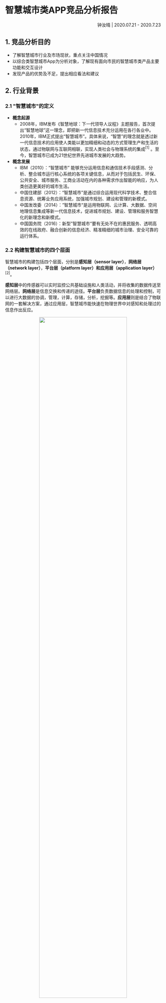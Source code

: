 # 智慧城市类APP竞品分析报告

<div align="right">钟汝晴 | 2020.07.21 - 2020.7.23</div>





## 1. 竞品分析目的

- 了解智慧城市行业及市场现状，重点关注中国情况
- 以综合类智慧城市App为分析对象，了解现有面向市民的智慧城市类产品主要功能和交互设计
- 发现产品的优势及不足，提出相应看法和建议



## 2. 行业背景

### 2.1 "智慧城市"的定义

- **概念起源** 
  - 2008年，IBM发布《智慧地球：下一代领导人议程》主题报告，首次提出“智慧地球”这一理念，即把新一代信息技术充分运用在各行各业中。2010年，IBM正式提出“智慧城市”。具体来说，“智慧”的理念就是透过新一代信息技术的应用使人类能以更加精细和动态的方式管理生产和生活的状态，通过物联网与互联网相联，实现人类社会与物理系统的集成<sup>[1]</sup> 。至今，智慧城市已成为21世纪世界先进城市发展的大趋势。
- **概念发展**
  - IBM（2010）：“智慧城市” 能够充分运用信息和通信技术手段感测、分析、整合城市运行核心系统的各项关键信息，从而对于包括民生、环保、公共安全、城市服务、工商业活动在内的各种需求作出智能的响应，为人类创造更美好的城市生活。
  - 中国住建部（2012）：“智慧城市”是通过综合运用现代科学技术、整合信息资源、统筹业务应用系统，加强城市规划、建设和管理的新模式。
  - 中国发改委（2014）：”智慧城市“是运用物联网、云计算、大数据、空间地理信息集成等新一代信息技术，促进城市规划、建设、管理和服务智慧化的新理念和新模式。
  - 中国国务院（2016）：新型”智慧城市“要有无处不在的惠民服务、透明高效的在线政府、融合创新的信息经济、精准精细的城市治理、安全可靠的运行体系。



### 2.2 构建智慧城市的四个层面

智慧城市的构建包括四个层面，分别是**感知层（sensor layer）**，**网络层（network layer）**，**平台层（platform layer）**和**应用层（application layer）**<sup>[2]</sup>。

**感知层**中的传感器可以实时监控公共基础设施和人类活动，并将收集的数据传送至网络层。**网络层**是信息交换和传递的途径。**平台层**负责数据信息的处理和控制，可以进行大数据的协调，管理，计算，存储，分析，挖掘等。**应用层**则是结合了物联网的一套解决方案，通过应用层，智慧城市能快速在物理世界中对感知和处理过的信息作出反应。

<div align="center"><img src=./中国智慧城市类产品竞品分析报告.assets/image-20200721153017632.png width="75%" /></div>
<div align="center">智慧城市的四个层面。数据来源：CUPUM2015<sup>[2]</sup></div>



### 2.3 推动我国智慧城市建设的因素 （PEST分析法）

#### 2.3.1 政治因素（Political）

我国政府于 2012 年启动智慧城市较大规模的试点，并于 2014 年将智慧城市上升为国家战略，此后，相关部委开始相应出台具体领域的细化政策。国家的政策支持推动了一大批智慧城市产业发展。

<br />



<div align="center"><img src=https://static.leiphone.com/uploads/new/images/20200720/5f154d89adf6f.png?imageView2/2/w/740 width="100%" /></div>
<div align="center">图片来源：德勤咨询<sup>[6]</sup></div>

| 时间    | 发布单位                                                     | 文件名称                                                     | 主要内容                                                     |
| ------- | :----------------------------------------------------------- | ------------------------------------------------------------ | ------------------------------------------------------------ |
| 2012/11 | 住建部                                                       | 《国家智慧城市试点暂行管理办法》                             | 提出国家智慧城市试点申报和实施管理内容。                     |
| 2013/08 | 国务院                                                       | 《关于促进信息消费扩大内需的若干意见》                       | 提出加快智慧城市建设，并在有条件的城市开展试点示范建设；鼓励各类市场主体共同参与。 |
| 2014/03 | 国务院                                                       | 《国家新型城镇化规划（2014-2020年）》                        | 明确提出要推进智慧城市建设，指明了智慧城市建设方向。         |
| 2014/08 | 国家发改委、工信部、科技部、公安部、财政部、国土部、住建部、交通部 | 《关于促进智慧城市健康发展的指导意见》                       | 明确智慧城市建设目标，确立智慧城市建设基本原则，包括以人为本，务实推进；因地制宜，城市发展需求为导向；市场为主，杜绝不必要的行政干涉。 |
| 2015/10 | 国家标准委、中央网信办、国家发改委                           | 《关于开展智慧城市标准体系和评价体系建设及应用实施的指导意见》 | 明确智慧城市标准建设体系，到2020年累计完成50项左右智慧城市领域标准指定，实现评价指标体系全面实施应用。 |
| 2016/02 | 国务院                                                       | 《关于进一步加强城市规划建设管理工作的若干意见》             | 提出到2020年，建成一批特色鲜明的智慧城市，通过智慧城市建设和一系列城市规划建设管理措施，不断提高城市运行效率。 |
| 2016/12 | 国家标准委、中央网信办、国家发改委                           | 《新型智慧城市评价指标（2016年）》                           | 按照“以人为本、惠民便民、绩效导问、客观量化”的原则制定，包括客观指标、主观指标和自选指标三部分。 |
| 2017/09 | 自然资源部                                                   | 《智慧城市时空大数据平台建设技术大纲（2017版）》             | 凝练智慧城市时空大数据平台建设管理模式、技术体系、运行机制、应用服务模式和标准规范及政策法规。 |
| 2018/07 | 国家市场监督管理总局、国家标准化管理委员会                   | 《智慧城市顶层设计指南》等6项标准                            | 为智慧城市信息化建设提供理论基础和技术支持。                 |
| 2019/01 | 自然资源部                                                   | 《智慧城市时空大数据平台建设技术大纲（2019版）》             | 智慧城市建设是建设智慧社会的重要组成部分，而时空大数据平台是智慧城市建设与运行的基础支撑。为进一步做好智慧城市时空大数据平台建设制定大纲。 |
| 2019/04 | 国家发改委                                                   | 《2019年新型城镇化建设重点任务》                             | 培育发展现代化都市圈，推进大城市精细化管理。                 |

<div align="center">中央政府出台的智慧城市政策。数据来源：普华永道整理<sup>[3]</sup> + 前瞻产业研究院整理<sup>[4]</sup></div>



#### 2.3.2 经济因素（Economic）

随着互联网的发展，**数字经济**已经与人们的生活越来越密不可分，也为智慧城市的发展提供着动力。

<div align="center"><img src=./中国智慧城市类产品竞品分析报告.assets/image-20200721171816921.png width="75%" /></div>
<div align="center">数字经济的发展推动智慧城市建设。数据来源：中国信通院，中商产业研究院整理<sup>[5]</sup></div>

#### 2.3.3 社会因素（Social）

我国总**人口数持续增加**，截至2020年1月已突破14亿人，居世界首位。根据联合国定义，超级城市 （megacity）是指人口超过 1,000 万的城市。2019 年，全球共有超级城市至少有 40 座，中国拥有北京、天津、上海、重庆、广州和深圳等 13 座超级城市。

我国**城镇化进程**迈上新台阶，2010年，城镇化率约50%，至2020年，已逾60%，但基础设施和其他公共服务设施还有待提升，随之而来的还有环境污染及资源有效配置的问题。

#### 2.3.4 技术因素（Technological）

云计算、人工智能、大数据、传感控制技术和地理信息技术等技术发展，给智慧城市的发展打下了深厚的技术基础。

- **云计算**
  - 云计算的各类服务为大规模数据的操作、管理和调度提供支撑，满足各系统间共享和交互需求。
- **人工智能**
  - 以计算机视觉和深度学习为代表的人工智能技术发展迅速，已经在如医疗、安防、电商零售等多个领域中实现商用落地，未来的应用面会越来越广。
- **大数据**
  - 以数据处理、数据挖掘、数据建模为主的大数据技术可以使互联网信息化和数字化建设中获得的数据发挥更大的价值。
- **传感控制技术**
  - 传感控制技术的发展，能支持传递环境和行为活动等信息，让城市具有感知的能力，也为物联网的发展提供强有力的支持。
- **地理信息技术**
  - GIS等地理信息技术的发展，为智慧城市空间维度的治理提供支持。





### 2.4 智慧城市发展目前面临的挑战

智慧城市目前发展也面临着一些挑战<sup>[5]</sup>：

- 数据孤岛现象：数据量大且杂，跨领域和跨平台的数据不易清理和融合。
- 运营模式不佳：建设以政府独资为主。
- 资金缺口大：政府承担建设费用，资金压力大，后期运营和维护成本高。

- 安全隐患大：对信息安全和网络安全的配套管理法规不完善，城市管理的风险相对提高。

<div align="center"><img src=https://static.leiphone.com/uploads/new/images/20200720/5f154ea5caec7.png?imageView2/2/w/740 width="75%" /></div>
<div align="center">当前智慧城市数据孤岛现象。图片来源：德勤研究<sup>[6]</sup></div>



## 3. 市场分析

### 3.1 全球智慧城市产业市场规模

智慧城市是全球城市发展所关注的热点，欧洲、美国、中国、日本、韩国、新加坡等都在部署智慧城市的发展战略布局。预计2023年全球智慧城市市场规模将增长至7172.2亿美元<sup>[7]</sup>。当前北美地区占据全球智慧城市市场最大的份额，预计亚太地区有望在2023年超越北美地区。

<div align="center"><img src="https://www.gii.co.jp/sample/img/MAMA239914-22.png"  width="75%"/></div>
<div align="center">全球智慧城市产业市场整体规模及预测，2016-2023。数据来源：Markets&Markets Analysis<sup>[7]</sup></div>



<div align="center"><img src=./中国智慧城市类产品竞品分析报告.assets/image-20200721181611202.png width="75%" /></div>
<div align="center">全球智慧城市产业市场份额规模及预测，2016-2023。数据来源：Markets&Markets Analysis 中商产业研究院整理<sup>[5]</sup></div>



### 3.2 中国智慧城市产业市场规模及预测

研究显示，中国智慧城市市场规模在最近几年均保持了30%以上的增长，预测到2021年，中国智慧城市市场规模将达到18.7万亿元<sup>[6]</sup>。

目前我国智慧城市的试点数量占到全球一半<sup>[6]</sup>。截至2020年4月，住建部公布的智慧城市试点数量已达到290个。如果加上计算科技部、工信部、国家测绘地理信息局和发改委所确定的智慧城市相关试点数量，目前智慧城市试点数量已经达到749个<sup>[8]</sup>。

<div align="center"><img src=https://static.leiphone.com/uploads/new/images/20200720/5f154d88d3f37.png?imageView2/2/w/740 width="75%" /></div>
<div align="center">中国智慧城市产业市场规模及预测，2015-2021。数据来源：中国政府公开资料；前瞻产业研究院；德勤研究<sup>[6]</sup></div>

<div align="center"><img src="https://static.leiphone.com/uploads/new/images/20200720/5f154d81b3c51.png?imageView2/2/w/740"  Width="75%"/></div>
<div align="center">中国智慧城市试点占全球一半。数据来源：德勤研究<sup>[6]</sup></div>

<div align="center"><img src="https://img3.qianzhan.com/news/202006/17/20200617-60913e1595b47855.png"  width="75%"/></div>
<div align="center">中国智慧城市试点分布情况。数据来源：前瞻产业研究院<sup>[9]</sup></div>





### 3.3 智慧城市产业分布

智慧城市产业主要集中在六大领域：经济、安防、生活、交通、教育、环境。不同试点城市在不同领域的发展情况也不一样<sup>[6]</sup>。

目前主要的应用场景有智慧金融、智慧零售、智慧安防、智慧政务、智慧医疗、智慧家居、智慧交通，智慧教育、智慧能源、智慧建筑、智慧物流等。其中，智慧物流、智慧建筑、智慧政务领域目前占据了较大的市场份额，智慧医疗等其他领域也有较强发展潜力<sup>[6]</sup>。

<div align="center"><img src=https://static.leiphone.com/uploads/new/images/20200720/5f154d9d756e1.png?imageView2/2/w/740 width="75%" /></div>
<div align="center">中国智慧城市排行榜，2018。数据来源：德勤研究<sup>[6]</sup></div>

<div align="center"><img src=https://static.leiphone.com/uploads/new/images/20200720/5f154d88c9b07.png?imageView2/2/w/740 width="75%" /></div>
<div align="center">中国智慧城市市场份额比例，2018。数据来源：德勤研究<sup>[6]</sup></div>



## 4. 竞品选取

### 4.1 产品市场概况

智慧城市类产品广泛，各省市各部门推出的产品也不尽相同。从单一功能产品（如交通、医疗）等到综合类产品，对应的用户需求也各不相同。由于智慧城市建设需要政府与市民的共同参与，多地推出的产品主要是涉及多项公共服务的综合类App，与市民日常生活关系密切，因此决定针对综合类智慧城市App展开分析。

各地综合类智慧城市App名称不同，覆盖范围也不同，部分覆盖市级范围，部分覆盖省级范围，如北京通（北京市）、随申办市民云（上海市）、i深圳（深圳市）、浙里办（浙江省）、我的南京（南京市）、智慧青岛（青岛市）、智慧无锡（无锡市）、甘肃爱城市（甘肃省）。



### 4.2 竞品选择

本次竞品分析选择我的南京、浙里办、随申办市民云三款综合类智慧城市App作为分析对象。

选取原因：智慧城市建设排名属于第一梯队的多个城市均有推出自己的智慧城市类App（杭州市使用的是覆盖省级范围的浙里办），挑选其中属于综合类的智慧城市App，进行数据收集与分析，以近30日日均下载量占人口总数的比值作为评判依据，经比较，选取了比值较高的前三位作为本次分析对象，这三款App的核心服务内容有相似之处，服务内容覆盖面较为全面，且用户群体基数高。

|                                     | <span style="display:inline-block;width:65px">我的南京</span> | <span style="display:inline-block;width:50px">浙里办</span> | <span style="display:inline-block;width:50px">随申办市民云</span> | <span style="display:inline-block;width:50px">天府市民云</span> | <span style="display:inline-block;width:50px">北京通</span> | <span style="display:inline-block;width:50px">i深圳</span> | <span style="display:inline-block;width:65px">智慧青岛</span> |
| ----------------------------------- | ------------------------------------------------------------ | ----------------------------------------------------------- | ------------------------------------------------------------ | ------------------------------------------------------------ | ----------------------------------------------------------- | ---------------------------------------------------------- | ------------------------------------------------------------ |
| iOS<br />近30日日均下载量（次）     | 1406                                                         | 13908                                                       | 4373                                                         | 2983                                                         | 4956                                                        | 4246                                                       | 0                                                            |
| Android<br />近30日日均下载量（次） | 170034                                                       | 437455                                                      | 95043                                                        | 32021                                                        | 34666                                                       | 9987                                                       | 620                                                          |
| 合计<br />近30日日均下载量（次）    | 171440                                                       | 451363                                                      | 99416                                                        | 35004                                                        | 39622                                                       | 14233                                                      | 620                                                          |
| 覆盖区域                            | 南京市                                                       | 浙江省                                                      | 上海市                                                       | 成都市                                                       | 北京市                                                      | 深圳市                                                     | 青岛市                                                       |
| 覆盖区域人口数（万人）              | 850.6                                                        | 5737                                                        | 2428                                                         | 1633                                                         | 2154                                                        | 1253                                                       | 904.6                                                        |
| 近30日均下载量/<br />人口总数       | **2.02%**                                                    | **0.79%**                                                   | **0.41%**                                                    | 0.21%                                                        | 0.18%                                                       | 0.11%                                                      | 0.007%                                                       |

<div align="center">综合类智慧城市App近30日日均下载量比较。数据来源：七麦数据；中国政府公开数据</div>



## 5. 用户分析

### 5.1 用户需求

用户需求主要是市民和政府两方面的需求。市民需求根据上文调查中智慧城市产业集中的六大领域（即生活、交通、教育、环境、经济、安防）再加上一个其他类进行划分。政府需求根据智慧城市的定义以及政府推行的政策进行倒推得到。本篇接下来将重点对市民角色的用户进行分析。

- 市民需求：
  - 生活：医疗健康服务、婚育、劳动就业、养老、社区服务、缴费支付、旅游、文体活动、新闻资讯等。
  - 交通：路况信息、公交线路、驾驶类证件、违章处理等。
  - 教育：成绩查询、考核申请、教育机构信息、全民教育活动等。
  - 环境：环境资讯、环保活动等。
  - 经济：社保、公积金、个人税务、不动产等。
  - 安防：公共治安、出入境管理等。
  - 其他：法律服务、监管投诉通道、城市动态信息、城市规划治理等。
- 政府需求：
  - 建设高效城市信息网络
  - 收集市民互动信息
  - 提升城市管理和运行效率
  
  

### 5.2 用户画像

<div align="center"><img src=./中国智慧城市类产品竞品分析报告.assets/image-20200722111816870.png width="75%" /></div>
<div align="center">数据来源：百度指数</div>

<div align="center"><img src=./中国智慧城市类产品竞品分析报告.assets/image-20200722112031427.png width="75%" /></div>
<div align="center">数据来源：百度指数</div>

根据以上信息得出：

1. **地域方面：**

   排名前五的城市依次为北京、上海、深圳、成都、杭州。均位于2013年初公布的首批智慧城市试点名单中。

   用户主要分布在发展较好的一线及准一线城市，同时也是最早开始试点智慧城市运行的城市。故可以得出城市发展程度越高，政府政策推行力度越大，民众对智慧城市的建设则接受和参与越快。

2. **年龄、性别方面：**

   主要用户年龄集中在20-39岁之间，占比达83%，男性占比59%，女性占比41%，男性高于女性。

   该年龄阶段的人群主要是在校大学生及中青年职场人士，是智慧城市的建设和发展主力，同时对互联网类产品熟悉度较高，中高年龄段的人群可能不能马上习惯在线上使用公共服务，而因为综合性智慧城市类产品是面向所有市民的，所以在未来产品的迭代中需要进行考虑，如何让产品能更好地服务于不同年龄阶段的人群。



### 5.3 需求场景

本篇重点关注市民角色用户的需求场景。

市场上已经有大量互联网产品如微信、抖音、淘宝、百度/高德地图等，打破时空限制，满足用户从社交到衣食住行的各类需求。而智慧城市类产品是依赖于地域空间的（以城市为一个空间范围），这类产品需要做的则是将空间中的分散的信息流动打通，方便用户（即本地市民）享受公共服务并且参与到城市建设中来，从而对城市更有归属感。

- 生活方面：
  - 享受医疗服务时，需要了解城市中医疗资源信息，查看个人医保卡情况，及时预约和挂号，错峰看病，与其他市民合理共享医疗资源。
  - 婚姻生育中，各类证件需要办理，各类检查也需要及时了解跟进。
  - 劳动就业时，需要了解劳动市场动态信息，关注政府推行的政策，办理就业/创业登记证明。
  - 退休后，需要了解政府养老助老的政策，及时领取退休金和补助金，关注同城为老年人团体开展的活动。
  - 在社区中居住，需要及时了解社区通知和便捷地使用社区相关服务，同时希望了解相关社区活动，增进邻里关系。
  - 生活中水电费、燃气费等账单需要及时付款，同时需要能便捷地实时查看使用情况。
  - 当地动态资讯（实时新闻、气象、重大事件、文体活动、旅游休闲等）需要及时了解。
- 交通方面：
  - 实时路况数据信息查询、公交线路查询、公共自行车资源查询。
  - 驾驶类相关证件办理与信息查询。实时违章记录查询与处理。
  - 停车位查询、便捷停车缴费服务。
  - 新能源车的充电站查询、新能源车租赁服务。
- 教育方面：
  - 查看城市里教育资源分类信息，如幼儿园、小学、初高中、大学、成人及老人大学、专项教育机构情况概览，学区划分标准等等。
  - 便捷查询自己关注的考试讯息并能及时注册。
  - 中高考成绩查询、各类证件考试成绩查询。
  - 查询公益教育活动信息，得到适合自己的教育活动推荐。
- 环境方面：
  - 实时了解数据可视化后的城市环境动态信息（水资源情况、空气状态等），能看到各项环境指标及污染来源。
  - 了解城市推行的环保活动和参与途径。
- 经济方面：
  - 能了解本市经济发展状态动态信息及经济政策。
  - 个人方面，能查看自己的社保、公积金、税务情况和办理不动产业务。
- 安防方面：
  - 了解本市和所在社区的安防措施，治安情况。
  - 办理出入境业务。
- 其他：
  - 在需要时能得到相关的法律援助服务。
  - 有效的投诉监管通道。
  - 便捷了解城市各维度动态信息（路况、城市规划、城市治理、环境状态等）并且能有途径参与到城市建设中，增加城市归属感。





## 6. 竞品产品分析

### 6.1 体验环境

设备型号：iPhone SE

系统版本：12.3.1

网络情况：Wi-Fi

体验时间：2020.07.22

体验视角：市民角色

体验版本：【我的南京】2.9.15；【浙里办】5.22.1；【随申办市民云】6.8.8



### 6.2 基本信息&产品定位

|          | <span style="display:inline-block;width:100px">我的南京</span> | <span style="display:inline-block;width:100px">浙里办</span> | <span style="display:inline-block;width:100px">随申办市民云</span> |
| -------- | :----------------------------------------------------------: | :----------------------------------------------------------: | :----------------------------------------------------------: |
| logo   | <img src=https://is3-ssl.mzstatic.com/image/thumb/Purple123/v4/d8/11/73/d81173a0-8098-c981-6030-7ddb85bc4a76/source/100x100bb.jpg width="20%" /> | <img src=https://is5-ssl.mzstatic.com/image/thumb/Purple114/v4/95/58/a1/9558a1fd-09b0-ef89-811a-43e4c321c0a8/source/100x100bb.jpg width="20%" /> | <img src=https://is2-ssl.mzstatic.com/image/thumb/Purple114/v4/d6/0c/de/d60cde32-4c47-3583-cac1-d80465561744/source/100x100bb.jpg width="20%" /> |
| slogan | 智慧南京 | 伴你一生大小事 | 一网通办 |
| 产品定位 |<span style="display:inline-block;width:100px">集成各类生活信息的城市级公共服务移动应用</span> | <span style="display:inline-block;width:100px">掌上办事之省的核心载体</span> | <span style="display:inline-block;width:100px">个性化、主动化、精准化、智能化服务</span> |
| 初始发布 |2014.05.28 | 2014.08.27 | 2013.11.26 |
| 最近更新 |2020.06.26 | 2020.07.13 | 2020.07.21 |
| 当前版本 |2.9.15 | 5.22.1 | 6.8.8 |
| 近一年版本<br />更新次数 |6 | 24 | 15 |


<div align="center"><img src=./中国智慧城市类产品竞品分析报告.assets/我的南京_近三个月下载量估算.png width="75%" /></div>
<div align="center">我的南京_近三个月iOS下载数据。数据来源：七麦数据</div>

<div align="center"><img src=./中国智慧城市类产品竞品分析报告.assets/浙里办_近三个月下载量估算.png width="75%" /></div>
<div align="center">浙里办_近三个月iOS下载数据。数据来源：七麦数据</div>

<div align="center"><img src=./中国智慧城市类产品竞品分析报告.assets/随申办市民云_近三个月下载量估算.png width="75%" /></div>
<div align="center">随申办市民云_近三个月iOS下载数据。数据来源：七麦数据</div>

小结：

- 三款产品均在2013-2014年期间推出，紧跟相应国家政策的发布时间。
- 产品定位上，我的南京强调各类生活信息的集成，浙里办强调服务的便捷性，而随申办市民云强调的是服务的个性化和智能化。
- 版本更新速度上，浙里办更新速度最快，近一年平均一个月更新两次，对用户反馈的反应最为及时。
- 从三款产品近三个月iOS下载量数据来看，我的南京下载量在平稳中有略微上升趋势，平均值在1307，浙里办下载量在5月到6月之间有一段上升，之后回落，平均值为15201，随申办市民云下载量从4月之前的高峰回落（查看更早之前的数据，2月到4月直接有一个大的下载高峰），之后趋于平稳，近三个月平均下载量为4373。三者趋势不同，推测原因为：各地政府建设智慧城市政策的推行时间和步调并不一致，相应的，民众下载使用智慧城市类App的趋势也不一致。



### 6.3 产品结构分析

#### 6.3.1 基础功能对比

从涉及生活、交通、教育、环境、经济、安防六大方面的公共服务功能进行列表对比。

从下表中可以看出，三款App提供的服务在六大方面均有涉及，主要覆盖业务办理和资讯查询，像一个移动的综合服务窗口。其中，浙里办以及随申办市民云两款软件覆盖的服务内容较我的南京更为全面。生活方面，三款产品覆盖功能都较为全面；交通方面，我的南京不像其他两款App一样能提供线上违章处理功能；教育方面，我的南京在各类证书的考核申请以及市内教育机构信息资讯的提供上不如其他两款App全面，但在全民教育活动的倡导上设置了比较醒目的功能模块，其他两款App则没有类似的功能模块；环境方面，我的南京在首页有推广和提供智慧环保、绿色积分等功能模块，浙里办中可以通过搜寻查看到一些环境保护政策和相关环保活动，随申办市民云则在环保活动中有所缺失；经济方面，三款App对普通市民关心的一些经济模块覆盖均较为全面；安防方面，浙里办有提供多项服务，我的南京这一块则相对空白；其他类别，三款App都有提供法律服务和监管投诉服务，但在促进市民与城市互动的功能方面均有所欠缺。

|          |               | 我的南京 | 浙里办 | 随申办市民云 |
| -------- | ------------- | :------: | :----: | :----------: |
| **生活** | 医疗健康      |    √     |   √    |      √       |
|          | 婚育          |    √     |   √    |      √       |
|          | 劳动就业      |    √     |   √    |      √       |
|          | 养老          |    √     |   √    |      √       |
|          | 社区服务      |    √     |   √    |      √       |
|          | 缴费支付      |    √     |   √    |      √       |
|          | 新闻资讯      |    √     |   √    |      √       |
|          | 气象资讯      |    √     |   √    |      √       |
|          | 旅游          |    √     |   √    |      √       |
|          | 文体活动      |    √     |   √    |      √       |
| **交通** | 路况数据      |    √     |   √    |      √       |
|          | 公交出行      |    √     |   √    |      √       |
|          | 驾驶证件      |    √     |   √    |      √       |
|          | 违法处理      |          |   √    |      √       |
| **教育** | 学历/成绩查询 |    √     |   √    |      √       |
|          | 考核申请      |          |   √    |      √       |
|          | 教育机构信息  |          |   √    |      √       |
|          | 全民教育活动  |    √     |        |      √       |
| **环境** | 环境资讯      |    √     |   √    |      √       |
|          | 环保活动      |    √     |   √    |              |
| **经济** | 社保          |    √     |   √    |      √       |
|          | 公积金        |    √     |   √    |      √       |
|          | 不动产        |    √     |   √    |      √       |
|          | 税务          |    √     |   √    |      √       |
| **安防** | 公共治安      |          |   √    |              |
|          | 出入境        |          |   √    |      √       |
| **其他** | 法律服务      |    √     |   √    |      √       |
|          | 监督投诉      |    √     |   √    |      √       |
|          | 城市互动      |          |        |              |



#### 6.3.2 信息架构对比



<div align="center"><img src=./中国智慧城市类产品竞品分析报告.assets/我的南京.png width="100%" height="100%"/></div>







<div align="center"><img src=./中国智慧城市类产品竞品分析报告.assets/浙里办.png width="100%" height="100%"/></div>

<div align="center"><img src=./中国智慧城市类产品竞品分析报告.assets/随申办市民云.png width="100%"  height="100%"/></div>

#### 6.3.3 交互设计对比

##### 6.3.3.1 登录/注册

<div align="center"><img src=./中国智慧城市类产品竞品分析报告.assets/我的南京_登录注册.png width="75%" /></div>
<div align="center">我的南京_登录与注册界面</div>
<br />

<div align="center"><img src=./中国智慧城市类产品竞品分析报告.assets/浙里办_登录注册.png width="75%" /></div>
<div align="center">浙里办_登录与注册界面</div>
<br />

<div align="center"><img src=./中国智慧城市类产品竞品分析报告.assets/随申办市民云_登录注册.png width="75%" /></div>
<div align="center">随申办市民云_登录与注册界面</div>

我的南京打开App之后首先会跳出登录界面，选择暂不登陆选项，则经常报出系统连接失败，要尝试多次才能进入，用户体验不太流畅，浙里办和随申办市民云打开App后均是先到App首页，能浏览到App首页的所有信息，之后可以选择到个人中心进行注册以及登录，用户体验更加舒适。

注册方式上，三款App均提供了多种不同方式注册，也都有人脸快速认证功能，也支持非大陆公民认证，我的南京和随申办市民云同时还提供第三方账号认证登录（如微信、支付宝），浙里办除了个人用户外，也同时提供法人用户登录。

##### 6.3.3.2 主页导览

<div align="center"><img src=./中国智慧城市类产品竞品分析报告.assets/主页模块导览对比.png width="75%" /></div>
<div align="center">主页模块导览对比（从左到右依次为：我的南京、浙里办、随申办市民云）</div>

三款App均采用顶部搜索栏加底部导览栏，主界面则是服务模块分类，导览信息明确清楚。我的南京在主页把各项服务划分到交通、健康、文旅等不同大类别下，每类列出常用模块并且能点击查看更多服务选择，用户使用时能通过这几项分类来找到自己感兴趣的模块。浙里办在主页列出常用模块快速导览，往下滑还能找到特色服务专区（如健康码、高考、防汛防台）、主题集成服务专区（如出生一件事、婚育户一件事）、热门服务专区（如健康、公安、教育）的模块导览，分类方法更多且每种分类条理清楚，用户很容易找到自己感兴趣的主题模块。随申办市民云也在主页放出了常用模块快速导览，往下滑动能看到不同的大分类，根据每个不同大类别（如医疗、婚育、交通）中显示的小模块，用户也能很快找到自己感兴趣的服务。

##### 6.3.3.3 搜索栏

<div align="center"><img src=./中国智慧城市类产品竞品分析报告.assets/搜索栏对比.png width="75%" /></div>
<div align="center">搜索栏对比（从左到右依次为：我的南京、浙里办、随申办市民云）</div>

在三款产品的顶部搜索栏中分布搜索关键词“社保”，我的南京和随申办市民云分别能显示出相关服务应用，而浙里办不仅能显示相关服务应用，还能显示相关新闻、相关政策、不同服务的办理指南，相对来说更加完善一些。







##### 6.3.3.4 智能客服

<div align="center"><img src=./中国智慧城市类产品竞品分析报告.assets/我的南京_智能客服.png width="75%" /></div>
<div align="center">我的南京智能客服界面</div>
<br />

<div align="center"><img src=./中国智慧城市类产品竞品分析报告.assets/浙里办_智能客服.png width="75%" /></div>
<div align="center">浙里办智能客服界面</div>
<br />

<div align="center"><img src=./中国智慧城市类产品竞品分析报告.assets/随申办市民云_智能客服.png width="75%" /></div>
<div align="center">随申办市民云智能客服界面</div>

我的南京的智能客服在主页下滑到最下端处，搜索关键词“社保”仅显示了“社保查询”一项链接，更多详细信息要登陆后才能看到。浙里办的智能客服对话框通过点击首页底部导航栏的“咨询”栏能找到，输入关键词“社保”后有引导性对话帮助确定更详细的问题。随申办市民云的智能客服在页面旁边，点击小人图标能够进入对话框，但是界面有些不友好，搜索框非常小，输入搜索内容后也没有对话感，引导作用不太大。综合来看，浙里办的智能客服智能化程度更高，交互体验更好。

#### 6.3.4 特色功能对比

- 我的南京在环保方面推出了特色服务，如低碳出行（公交车、地铁、自行车、步行的交通方式）获积分，积攒绿色积分可兑换奖品，另外在智慧环保模块中，用户可以通过地图实时查看城市中不同空气质量监测点的信息、饮用水源地检测、夜间施工核准标准以及违法举报电话。
<div align="center"><img src=./中国智慧城市类产品竞品分析报告.assets/我的南京_特色功能.jpg width="25%" /></div>
<div align="center">我的南京特色环保类服务与功能</div>

- 浙里办的服务超市推出可像微信公众号一样订阅的主题功能模块，主题服务十分场景化。
<div align="center"><img src=./中国智慧城市类产品竞品分析报告.assets/浙里办_特色功能.jpg width="25%" /></div>
<div align="center">浙里办中可订阅的服务超市</div>

- 随申办市民云将社区服务融合到产品中，有专门的一大社区板块，能查看社区公告、进行社区场馆预约、报名社区活动，将智慧城市建设中的智慧社区融合进来，让用户与自己的社区产生更多联系。
<div align="center"><img src=./中国智慧城市类产品竞品分析报告.assets/随申办市民云_特色功能.jpg width="25%" /></div>
<div align="center">随申办市民云丰富的社区服务</div>


### 6.4 用户评论分析
<div align="center"><img src=./中国智慧城市类产品竞品分析报告.assets/我的南京_评分.jpg width="75%" /></div>
<div align="center">我的南京_评分。数据来源：七麦数据</div>
通过近半年的用户评论整理得出：我的南京的用户对平台服务内容的全面性反馈较好，对社保、医疗等便民服务的接入也表示满意，但功能模块不够清晰、服务器不稳定、搜索栏闪退、无法注册及登录、业务办理卡顿、材料提交找不到按钮、充话费不到账等各种问题对用户体验影响非常大。

<div align="center"><img src=./中国智慧城市类产品竞品分析报告.assets/浙里办_评分.jpg width="75%" /></div>
<div align="center">浙里办_评分。数据来源：七麦数据</div>
通过近半年的用户评论整理得出：浙里办的用户对网站提供各类服务的方便性表示满意，如查询和生成档案、查询某项服务的办理流程等，但闪退、提交键失效、无法注册和登录、业务办理卡顿、部分服务无法使用、对绑定支付宝的风险担忧、服务器错误、地图无法打开、信息出错等问题对用户影响大，是导致一星评价的主要原因。

<div align="center"><img src=./中国智慧城市类产品竞品分析报告.assets/随申办市民云_评分.jpg width="75%" /></div>
<div align="center">随申办市民云_评分。数据来源：七麦数据</div>
通过近半年的用户评论整理得出：随申办市民云的用户对网站提供的多种便民服务表示满意，如违章查询、档案查询、电子医保、健康档案、垃圾分类查询、公交到站时间查询、景点热力图查看等，但随申码找不到及刷不出、更新后无法登入、服务办理卡顿、服务器报错、无法注销、无法更新到期证件、海外用户无法使用等问题降低了用户体验的流畅度。

综合来看，随申办市民云是三款产品中得到用户好评最高的。但三款产品的用户体验均有不流畅之处，产品的开发和维护都还有待改进。



## 7. 总结与建议

三款产品的基础功能架构都相对完整，也有再被优化的空间，其中用户反馈最好的是随申办市民云，交互导览功能更强大的是浙里办。综合来说，国内现有的综合类智慧城市App主要功能集中在便民的公共服务以及实时的资讯，但因为产品的开发维护等问题，使用时的不方便给“便民”的标签打了折扣。

以下仅是一些个人的思考和建议：

- **用户体验。**修复产品使用时的卡顿及闪退等各类问题，提升用户体验。
- **结合微信公众号/小程序，提升便捷度。**可以与关注度较高的且致力于提供本地便民资讯的公众号（如南京本地宝、杭州本地宝、上海本地宝等）结合，方便及时订阅和接受信息。也可以在微信中内置相应的小程序，这样用户只需办理简单的业务时通过小程序即可，从而提高办事效率。经调查发现广东省已推出的粤省事微信小程序，与本次竞品调查的App服务内容相似，不过粤省事并没有对应的App，部分流程较为复杂的服务使用起来可能相对比较麻烦，建议能结合小程序的方便性和App的功能完整性，让用户能按需使用。
- **一号通用，规范管理。**现在各省市直接人员流动率大，每到一个城市使用本地服务时需要新下载App，重新注册和登录，原来的信息要迁移不方便，如果能集中制定各地智慧城市App的标准，规范管理，做到一个账号全国通用，会对用户更加友好及带来更多便利。

- **从“窗口”变为“平台”。**现在的智慧城市App更像一个“窗口”，用户通过这个“窗口”查询和办理自己需要的业务，互动限于业务查询、信息咨询和监管投诉，市民与城市本身的互动性并不高，在城市建设中的参与度不够，通过这个“窗口”不能得到对城市整体信息的视角，未来智慧城市类App应该更像一个“平台”，让每个人都能参与进来，能够实时看到多维度的城市信息，并且看到自己在城市建设中扮演的角色和作出的贡献，像玩游戏一样参与智慧城市建设。（例：我的南京中智慧环保和绿色积分两项功能已经具有市民与城市互动的雏形了，如果两项结合产生联系，比如市民能看到自己通过低碳出行减少城市空气污染作了多少贡献，达到多少贡献时能获得某种勋章或者奖励，那么App的使用率会在这种互动中变高，市民通过App与城市的互动也会增加更多，对城市也会更加有归属感。）






## 参考资料

[1]*智慧城市*  维基百科[Online] 链接：<https://zh.wikipedia.org/wiki/%E6%99%BA%E6%85%A7%E5%9F%8E%E5%B8%82>

[2]*The development of smart cities in China.* [Online] 链接：<https://web.mit.edu/cron/project/CUPUM2015/proceedings/Content/pss/291_li_h.pdf>

[3]*科技赋能建筑白皮书*  普华永道 [Online] 链接：<https://www.pwccn.com/zh/consulting/publications/smart-building-white-paper.pdf>

[4]*2020年智慧城市行业国家及各省市政策汇总*  前瞻产业研究院 [Online] 链接：<https://www.qianzhan.com/analyst/detail/220/200417-aef65b7b.html>

[5]*2019年中国智慧城市市场前景研究报告*  中商产业研究院 [Online] 链接：<http://shangyexinzhi.oss-cn-beijing.aliyuncs.com/xztest-file/article/dc61b1b198f23b140c6982700bbc9ccc.pdf>

[6]*德勤全球智慧城市 2.0 报告* 德勤咨询 [Online] 链接：<https://www.leiphone.com/news/202007/uq6G9Vm9rJFAvfYX.html>

[7]*Smart Cities Market by Smart Transportation (Type, Solutions and Services), Smart Buildings (Type, Solutions and Services), Smart Utilities (Type, Solutions and Services), Smart Citizen Services, and Region - Global Forecast to 2023.*  Markets&Markets Analysis [Online] 链接：<https://www.gii.co.jp/report/mama239914-smart-cities-market-2011-2016-projects-advanced.html>

[8]*266亿大市场！中国749个“智慧城市”试点已启动建设*  中国大数据产业观察 [Online] 链接：<http://www.cbdio.com/BigData/2020-04/30/content_6156029.htm>

[9]*重磅！2020年中国及31省市智慧城市试点及建设情况汇总（全）*  前瞻产业研究院 [Online] 链接：<https://www.qianzhan.com/analyst/detail/220/200617-f9f0154d.html>

<br />

<br />

<br />

<br />

<br />

<br />

<br />

<br />

<br />

<br />

<br />

<br />

<br />

<br />

<br />

<br />

<br />

<br />

<br />

<br />

智慧城市APP竞品分析 <https://www.jianshu.com/p/89155f3ccd5f>

在线教育产品分析 http://www.woshipm.com/evaluating/2178425.html

介绍了各地用什么APP https://cloud.tencent.com/developer/article/1399791
